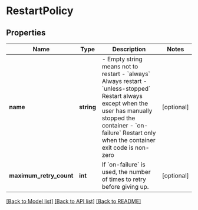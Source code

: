 # RestartPolicy

## Properties
Name | Type | Description | Notes
------------ | ------------- | ------------- | -------------
**name** | **string** | - Empty string means not to restart - &#x60;always&#x60; Always restart - &#x60;unless-stopped&#x60; Restart always except when the user has manually stopped the container - &#x60;on-failure&#x60; Restart only when the container exit code is non-zero | [optional] 
**maximum_retry_count** | **int** | If &#x60;on-failure&#x60; is used, the number of times to retry before giving up. | [optional] 

[[Back to Model list]](../README.md#documentation-for-models) [[Back to API list]](../README.md#documentation-for-api-endpoints) [[Back to README]](../README.md)


